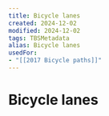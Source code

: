 ```yaml
---
title: Bicycle lanes
created: 2024-12-02
modified: 2024-12-02
tags: TBSMetadata
alias: Bicycle lanes
usedFor:
- "[[2017 Bicycle paths]]"
---
```

# Bicycle lanes
